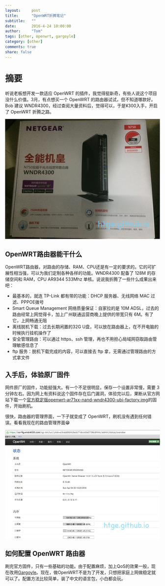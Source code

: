 ```yaml
---
layout:     post
title:      "OpenWRT折腾笔记"
subtitle:   ""
date:       2016-4-24 10:00:00
author:     "Tom"
tags: [other, openwrt, gargoyle]
category: [other]
comments: true
share: false
---
```


<h1><a name="top">摘要</a></h1>

听说老板想开发一款适应 OpenWRT 的插件，我觉得挺新奇，有些人说这个项目没什么价值。3月，有点想买一个 OpenWRT 的路由器试试，但不知道哪款好。Bob 建议 WNDR4300，经过查阅大量资料后，觉得可以，于是¥300入手，开启了 OpenWRT 折腾之路。

<img src="/images/2016/04/wndr4300-surface.png" />

<h2>OpenWRT路由器能干什么</h2>

OpenWRT路由器，对路由的存储、RAM、CPU还是有一定的要求的。它的可扩展性相当强，可以为我们定制各种各样的功能。WNDR4300 配备了 128M 的存储空间和 RAM，CPU  AR9344 533Mhz 单核。说说我折腾了一些什么成果出来吧：

* 最基本的，就连 TP-Link 都有带的功能：DHCP 服务器、无线网络 MAC 过滤、PPPOE拨号<br>
* Smart Queue Management 网络质量保证：自家拉的是 10M ADSL，过去的路由经常上网觉得卡，加上广州联通运营商晚上提供的带宽只有 6M。有了它，上网畅通无阻<br>
* 离线脱机下载：过去长期闲置的32G U盘，可以放在路由器上，在不开电脑的时候执行挂机操作了<br>
* 安全管理路由：可以通过 https、ssh 管理，再也不用担心局域网窃取路由管理敏感信息了<br>
* ftp 服务：脱机下载完成的内容，可以直接去 ftp 拿，无需通过管理路由的方式拿文件

<h2>入手后，体验原厂固件</h2>

网件原厂的固件，功能挺强大。有一个不足很明显，保存一个设置非常慢，需要 3 分钟左右。因为网上有资料说这个固件存在后门漏洞，体验完以后，果断从官方网站下载一个<a href="http://downloads.openwrt.org/barrier_breaker/14.07/ar71xx/nand/">官方稳定版openwrt-ar71xx-nand-wndr4300-ubi-factory.img</a>的固件，开始刷机。

很快，路由器的管理界面，一下子就变成了 OpenWRT，刷机没有遇到任何错误。看看我现在的路由管理界面😁

<img src="/images/2016/04/wndr4300-current.png" />

<h2>如何配置 OpenWRT 路由器</h2>

刷完官方固件，只有一些基础的功能。由于配置麻烦，加上QoS的效果一般，现在改用<a href="https://www.gargoyle-router.com/">Gargoyle</a>。现在，做OpenWRT不是为了开发，只想把家庭上网做稳定就可以了。配置方法比较简单，装了中文的语言包，小白都会玩。
